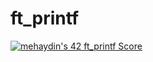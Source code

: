 # ft_printf
[![mehaydin's 42 ft_printf Score](https://badge42.vercel.app/api/v2/cl9goquqf00540fmp6v4syivq/project/2886234)](https://github.com/JaeSeoKim/badge42)
